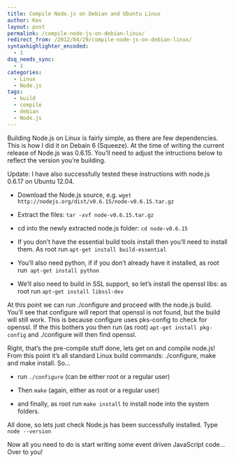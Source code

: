 ```yaml
---
title: Compile Node.js on Debian and Ubuntu Linux
author: Kev
layout: post
permalink: /compile-node-js-on-debian-linux/
redirect_from: /2012/04/29/compile-node-js-on-debian-linux/
syntaxhighlighter_encoded:
  - 1
dsq_needs_sync:
  - 1
categories:
  - Linux
  - Node.js
tags:
  - build
  - compile
  - debian
  - Node.js
---
```

Building Node.js on Linux is fairly simple, as there are few dependencies. This is how I did it on Debain 6 (Squeeze). At the time of writing the current release of Node.js was 0.6.15. You&#8217;ll need to adjust the intructions below to reflect the version you&#8217;re building.

Update: I have also successfully tested these instructions with node.js 0.6.17 on Ubuntu 12.04.

<!--more-->

*   Download the Node.js source, e.g. `wget http://nodejs.org/dist/v0.6.15/node-v0.6.15.tar.gz`

*   Extract the files: `tar -xvf node-v0.6.15.tar.gz`

*   cd into the newly extracted node.js folder: `cd node-v0.6.15`

*   If you don&#8217;t have the essential build tools install then you&#8217;ll need to install them. As root run `apt-get install build-essential`
*   You&#8217;ll also need python, if if you don&#8217;t already have it installed, as root run` apt-get install python`

*   We&#8217;ll also need to build in SSL support, so let&#8217;s install the openssl libs: as root run `apt-get install libssl-dev`

At this point we can run ./configure and proceed with the node.js build. You&#8217;ll see that configure will report that openssl is not found, but the build will still work. This is because configure uses pks-config to check for openssl. If the this bothers you then run (as root) `apt-get install pkg-config` and ./configure will then find openssl.

Right, that&#8217;s the pre-compile stuff done, lets get on and compile node.js! From this point it&#8217;s all standard Linux build commands: ./configure, make and make install. So&#8230;

*   run `./configure` (can be either root or a regular user)

*   Then `make` (again, either as root or a regular user)

*   and finally, as root run `make install` to install node into the system folders.

All done, so lets just check Node.js has been successfully installed. Type `node --version`

Now all you need to do is start writing some event driven JavaScript code&#8230; Over to you!